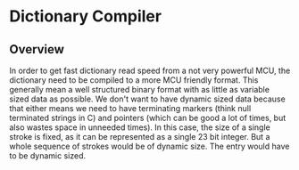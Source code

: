 # Dictionary Compiler

## Overview

In order to get fast dictionary read speed from a not very powerful MCU, the dictionary need to be compiled to a more MCU friendly format. This generally mean a well structured binary format with as little as variable sized data as possible. We don't want to have dynamic sized data because that either means we need to have terminating markers (think null terminated strings in C) and pointers (which can be good a lot of times, but also wastes space in unneeded times). In this case, the size of a single stroke is fixed, as it can be represented as a single 23 bit integer. But a whole sequence of strokes would be of dynamic size. The entry would have to be dynamic sized.
